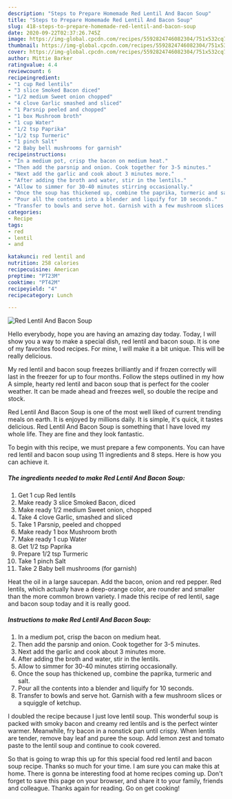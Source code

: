 ```yaml
---
description: "Steps to Prepare Homemade Red Lentil And Bacon Soup"
title: "Steps to Prepare Homemade Red Lentil And Bacon Soup"
slug: 418-steps-to-prepare-homemade-red-lentil-and-bacon-soup
date: 2020-09-22T02:37:26.745Z
image: https://img-global.cpcdn.com/recipes/5592824746082304/751x532cq70/red-lentil-and-bacon-soup-recipe-main-photo.jpg
thumbnail: https://img-global.cpcdn.com/recipes/5592824746082304/751x532cq70/red-lentil-and-bacon-soup-recipe-main-photo.jpg
cover: https://img-global.cpcdn.com/recipes/5592824746082304/751x532cq70/red-lentil-and-bacon-soup-recipe-main-photo.jpg
author: Mittie Barker
ratingvalue: 4.4
reviewcount: 6
recipeingredient:
- "1 cup Red lentils"
- "3 slice Smoked Bacon diced"
- "1/2 medium Sweet onion chopped"
- "4 clove Garlic smashed and sliced"
- "1 Parsnip peeled and chopped"
- "1 box Mushroom broth"
- "1 cup Water"
- "1/2 tsp Paprika"
- "1/2 tsp Turmeric"
- "1 pinch Salt"
- "2 Baby bell mushrooms for garnish"
recipeinstructions:
- "In a medium pot, crisp the bacon on medium heat."
- "Then add the parsnip and onion. Cook together for 3-5 minutes."
- "Next add the garlic and cook about 3 minutes more."
- "After adding the broth and water, stir in the lentils."
- "Allow to simmer for 30-40 minutes stirring occasionally."
- "Once the soup has thickened up, combine the paprika, turmeric and salt."
- "Pour all the contents into a blender and liquify for 10 seconds."
- "Transfer to bowls and serve hot. Garnish with a few mushroom slices or a squiggle of ketchup."
categories:
- Recipe
tags:
- red
- lentil
- and

katakunci: red lentil and 
nutrition: 258 calories
recipecuisine: American
preptime: "PT23M"
cooktime: "PT42M"
recipeyield: "4"
recipecategory: Lunch

---
```



![Red Lentil And Bacon Soup](https://img-global.cpcdn.com/recipes/5592824746082304/751x532cq70/red-lentil-and-bacon-soup-recipe-main-photo.jpg)

Hello everybody, hope you are having an amazing day today. Today, I will show you a way to make a special dish, red lentil and bacon soup. It is one of my favorites food recipes. For mine, I will make it a bit unique. This will be really delicious.

My red lentil and bacon soup freezes brilliantly and if frozen correctly will last in the freezer for up to four months. Follow the steps outlined in my how A simple, hearty red lentil and bacon soup that is perfect for the cooler weather. It can be made ahead and freezes well, so double the recipe and stock.

Red Lentil And Bacon Soup is one of the most well liked of current trending meals on earth. It is enjoyed by millions daily. It is simple, it's quick, it tastes delicious. Red Lentil And Bacon Soup is something that I have loved my whole life. They are fine and they look fantastic.


To begin with this recipe, we must prepare a few components. You can have red lentil and bacon soup using 11 ingredients and 8 steps. Here is how you can achieve it.

<!--inarticleads1-->

##### The ingredients needed to make Red Lentil And Bacon Soup:

1. Get 1 cup Red lentils
1. Make ready 3 slice Smoked Bacon, diced
1. Make ready 1/2 medium Sweet onion, chopped
1. Take 4 clove Garlic, smashed and sliced
1. Take 1 Parsnip, peeled and chopped
1. Make ready 1 box Mushroom broth
1. Make ready 1 cup Water
1. Get 1/2 tsp Paprika
1. Prepare 1/2 tsp Turmeric
1. Take 1 pinch Salt
1. Take 2 Baby bell mushrooms (for garnish)


Heat the oil in a large saucepan. Add the bacon, onion and red pepper. Red lentils, which actually have a deep-orange color, are rounder and smaller than the more common brown variety. I made this recipe of red lentil, sage and bacon soup today and it is really good. 

<!--inarticleads2-->

##### Instructions to make Red Lentil And Bacon Soup:

1. In a medium pot, crisp the bacon on medium heat.
1. Then add the parsnip and onion. Cook together for 3-5 minutes.
1. Next add the garlic and cook about 3 minutes more.
1. After adding the broth and water, stir in the lentils.
1. Allow to simmer for 30-40 minutes stirring occasionally.
1. Once the soup has thickened up, combine the paprika, turmeric and salt.
1. Pour all the contents into a blender and liquify for 10 seconds.
1. Transfer to bowls and serve hot. Garnish with a few mushroom slices or a squiggle of ketchup.


I doubled the recipe because I just love lentil soup. This wonderful soup is packed with smoky bacon and creamy red lentils and is the perfect winter warmer. Meanwhile, fry bacon in a nonstick pan until crispy. When lentils are tender, remove bay leaf and puree the soup. Add lemon zest and tomato paste to the lentil soup and continue to cook covered. 

So that is going to wrap this up for this special food red lentil and bacon soup recipe. Thanks so much for your time. I am sure you can make this at home. There is gonna be interesting food at home recipes coming up. Don't forget to save this page on your browser, and share it to your family, friends and colleague. Thanks again for reading. Go on get cooking!
